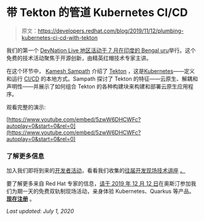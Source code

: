 # 带 Tekton 的管道 Kubernetes CI/CD

> 原文：<https://developers.redhat.com/blog/2019/11/12/plumbing-kubernetes-ci-cd-with-tekton>

我们的第一个 [DevNation Live 地区活动于 7 月在印度的 Bengal uru](https://developers.redhat.com/devnationlive-india/)举行。这个免费的技术活动聚焦于开源创新，由精英红帽技术专家主讲。

在这个环节中， [Kamesh Sampath](https://developers.redhat.com/blog/author/kameshsampath/) 介绍了 [Tekton](https://developers.redhat.com/blog/2019/07/19/getting-started-with-tekton-on-red-hat-openshift/) ，这是[Kubernetes](https://developers.redhat.com/topics/kubernetes/)——定义和运行 [CI/CD](https://developers.redhat.com/blog/2019/07/22/how-to-build-cloud-native-ci-cd-pipelines-with-tekton-on-kubernetes/) 的本地方式。Sampath 探讨了 Tekton 的特征——云原生、解耦和声明性——并展示了如何组合 Tekton 的各种构建块来构建和部署云原生应用程序。

观看完整的演示:

[https://www.youtube.com/embed/5zwW6DHCWFc?autoplay=0&start=0&rel=0](https://www.youtube.com/embed/5zwW6DHCWFc?autoplay=0&start=0&rel=0)

### 了解更多信息

加入我们即将到来的[开发者活动](https://developers.redhat.com/events/)，看看我们收集的[往届开发现场技术讲座](https://developers.redhat.com/devnation/?page=0) [。](https://developers.redhat.com/events/)

要了解更多来自 Red Hat 专家的信息，[请于 2019 年 12 月 12 日](https://redhat-events.com/devnation_austin2019/?sc_cid=7013a000002D5uHAAS)在奥斯汀参加我们为期一天的免费双轨制现场活动，亲身体验 Kubernetes、Quarkus 等产品。 **[现在注册](https://redhat-events.com/devnation_austin2019/?sc_cid=7013a000002D5uHAAS)** 。

*Last updated: July 1, 2020*